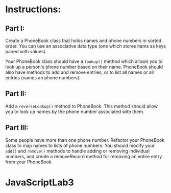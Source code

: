 # Instructions:## Part I:Create a PhoneBook class that holds names and phone numbers in sorted order. You can use an associative data type (one which stores items as keys paired with values).Your PhoneBook class should have a `lookup()` method which allows you to look up a person's phone number based on their name. PhoneBook should also have methods to add and remove entries, or to list all names or all entries (names an phone numbers).## Part II:Add a `reverseLookup()` method to PhoneBook. This method should allow you to look up names by the phone number associated with them.## Part III:Some people have more than one phone number. Refactor your PhoneBook class to map names to lists of phone numbers. You should modify your `add()` and `remove()` methods to handle adding or removing individual numbers, and create a removeRecord method for removing an entire entry from your PhoneBook.# JavaScriptLab3
